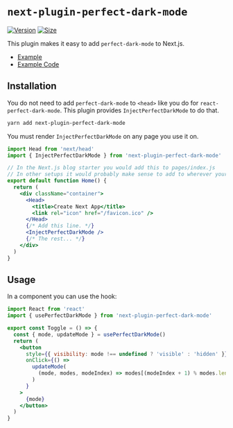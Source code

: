 # `next-plugin-perfect-dark-mode`

[![Version][version-badge]][package]
[![Size][size-badge]][size]

[package]: https://www.npmjs.com/package/next-plugin-perfect-dark-mode
[version-badge]: https://img.shields.io/npm/v/next-plugin-perfect-dark-mode.svg
[size]: https://bundlephobia.com/result?p=next-plugin-perfect-dark-mode
[size-badge]: https://img.shields.io/bundlephobia/minzip/next-plugin-perfect-dark-mode?label=size

This plugin makes it easy to add `perfect-dark-mode` to Next.js.

- [Example](https://perfect-dark-mode-next.netlify.app/)
- [Example Code](https://github.com/DylanVann/perfect-dark-mode/tree/main/examples/nextjs-blog)

## Installation

You do not need to add `perfect-dark-mode` to `<head>` like you do for `react-perfect-dark-mode`.
This plugin provides `InjectPerfectDarkMode` to do that.

```bash
yarn add next-plugin-perfect-dark-mode
```

You must render `InjectPerfectDarkMode` on any page you use it on.

```jsx
import Head from 'next/head'
import { InjectPerfectDarkMode } from 'next-plugin-perfect-dark-mode'

// In the Next.js blog starter you would add this to pages/index.js
// In other setups it would probably make sense to add to wherever your SEO component is.
export default function Home() {
  return (
    <div className="container">
      <Head>
        <title>Create Next App</title>
        <link rel="icon" href="/favicon.ico" />
      </Head>
      {/* Add this line. */}
      <InjectPerfectDarkMode />
      {/* The rest... */}
    </div>
  )
}
```

## Usage

In a component you can use the hook:

```jsx
import React from 'react'
import { usePerfectDarkMode } from 'next-plugin-perfect-dark-mode'

export const Toggle = () => {
  const { mode, updateMode } = usePerfectDarkMode()
  return (
    <button
      style={{ visibility: mode !== undefined ? 'visible' : 'hidden' }}
      onClick={() =>
        updateMode(
          (mode, modes, modeIndex) => modes[(modeIndex + 1) % modes.length],
        )
      }
    >
      {mode}
    </button>
  )
}
```

